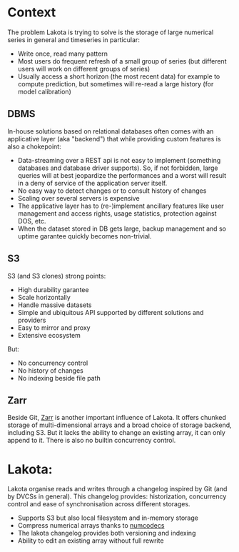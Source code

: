 

# Context

The problem Lakota is trying to solve is the storage of large
numerical series in general and timeseries in particular:

- Write once, read many pattern
- Most users do frequent refresh of a small group of series (but
  different users will work on different groups of series)
- Usually access a short horizon (the most recent data) for example to
  compute prediction, but sometimes will re-read a large history (for
  model calibration)


## DBMS

In-house solutions based on relational databases often comes with an
applicative layer (aka "backend") that while providing custom features
is also a chokepoint:

- Data-streaming over a REST api is not easy to implement (something
  databases and database driver supports). So, if not forbidden, large
  queries will at best jeopardize the performances and a worst will
  result in a deny of service of the application server itself.
- No easy way to detect changes or to consult history of changes
- Scaling over several servers is expensive
- The applicative layer has to (re-)implement ancillary features like
  user management and access rights, usage statistics, protection
  against DOS, etc.
- When the dataset stored in DB gets large, backup management and so
  uptime garantee quickly becomes non-trivial.


## S3

S3 (and S3 clones) strong points:

- High durability garantee
- Scale horizontally
- Handle massive datasets
- Simple and ubiquitous API supported by different solutions and providers
- Easy to mirror and proxy
- Extensive ecosystem 

But:

- No concurrency control
- No history of changes
- No indexing beside file path


## Zarr

Beside Git, [Zarr](zarr.readthedocs.io/) is another important
influence of Lakota. It offers chunked storage of multi-dimensional
arrays and a broad choice of storage backend, including S3. But it
lacks the ability to change an existing array, it can only append to
it. There is also no builtin concurrency control.


# Lakota:

Lakota organise reads and writes through a changelog inspired by Git
(and by DVCSs in general). This changelog provides: historization,
concurrency control and ease of synchronisation across different
storages.

- Supports S3 but also local filesystem and in-memory storage
- Compress numerical arrays thanks to [numcodecs](https://numcodecs.readthedocs.io)
- The lakota changelog provides both versioning and indexing
- Ability to edit an existing array without full rewrite


